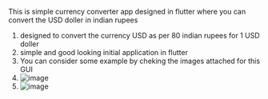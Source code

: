 This is simple currency converter app designed in flutter where you can convert the USD doller in indian rupees
1. designed to convert the currency USD as per 80 indian rupees for 1 USD doller
2. simple and good looking initial application in flutter
3. You can consider some example by cheking the images attached for this GUI
4. ![image](https://github.com/ssatyendrak13/Currency_Converter_App/assets/98349239/554dbb55-92db-4ca7-9c1b-f9f66238ac7a)
5. ![image](https://github.com/ssatyendrak13/Currency_Converter_App/assets/98349239/cb8913ae-d803-4405-8d7f-2ece5df498c5)

